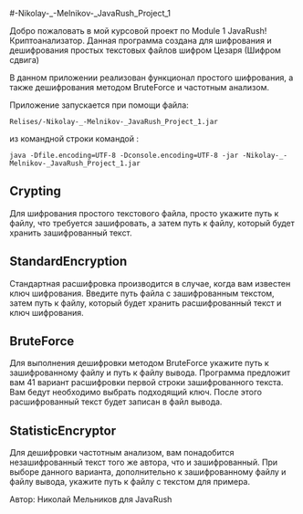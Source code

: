 #-Nikolay-_-Melnikov-_JavaRush_Project_1

Добро пожаловать в мой курсовой проект по Module 1 JavaRush!  
Криптоанализатор.
Данная программа создана для шифрования и дешифрования простых текстовых файлов шифром Цезаря (Шифром сдвига)


В данном приложении реализован функционал простого шифрования, а также дешифрования методом BruteForce и частотным анализом.

Приложение запускается при помощи файла:
 ````
 Relises/-Nikolay-_-Melnikov-_JavaRush_Project_1.jar
````
из командной строки командой :
````
java -Dfile.encoding=UTF-8 -Dconsole.encoding=UTF-8 -jar -Nikolay-_-Melnikov-_JavaRush_Project_1.jar
````
## Crypting
Для шифрования простого текстового файла, просто укажите путь к файлу, что требуется зашифровать, а затем путь к файлу, 
который будет хранить зашифрованный текст.

## StandardEncryption
Стандартная расшифровка производится в случае, когда вам известен ключ шифрования.
Введите путь файла с зашифрованным текстом, затем путь к файлу, который будет хранить расшифрованный текст и ключ шифрования.

 
## BruteForce
Для выполнения дешифровки методом BruteForce укажите путь к зашифрованному файлу и путь к файлу вывода.
Программа предложит вам 41 вариант расшифровки первой строки зашифрованного текста. Вам бедут необходимо выбрать подходящий ключ.
После этого расшифрованный текст будет записан в файл вывода.

## StatisticEncryptor
Для дешифровки частотным анализом, вам понадобится незашифрованный текст того же автора, что и зашифрованный.
При выборе данного варианта, дополнительно к зашифрованному файлу и файлу вывода, укажите путь к файлу с текстом для примера.


Автор: Николай Мельников для JavaRush

